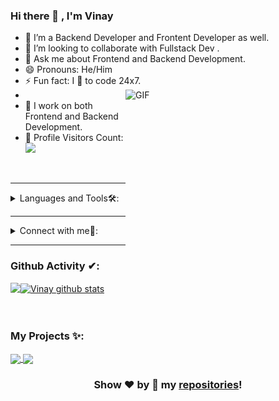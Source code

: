 ### Hi there 👋 , I'm Vinay 

<!--
**VinayWritesCode/VinayWritesCode** is a ✨ _special_ ✨ repository because its `README.md` (this file) appears on your GitHub profile.


-->
- 🌱 I’m a Backend Developer and Frontent Developer as well.
- 👯 I’m looking to collaborate with Fullstack Dev .
- 💬 Ask me about Frontend and Backend Development.
- 😄 Pronouns: He/Him
- ⚡ Fun fact: I 💖 to code 24x7.
- <img align="right" alt="GIF" src="https://www.freecodecamp.org/news/content/images/size/w2000/2019/07/goku-learning-react-2.png" width="320px" height="400px" />
- 🔭 I work on both Frontend and Backend Development.
- 🎢 Profile Visitors Count:  
![](https://visitor-badge.glitch.me/badge?page_id=VinayWritesCode.VinayWritesCode)

<br/>

---

<details>
<summary>
Languages and Tools🛠:
</summary>
  <br/>
<code><img height="20" src="https://raw.githubusercontent.com/github/explore/80688e429a7d4ef2fca1e82350fe8e3517d3494d/topics/html/html.png"></code>
<code><img height="20" src="https://raw.githubusercontent.com/github/explore/80688e429a7d4ef2fca1e82350fe8e3517d3494d/topics/css/css.png"></code>
<code><img height="20" src="https://raw.githubusercontent.com/github/explore/80688e429a7d4ef2fca1e82350fe8e3517d3494d/topics/javascript/javascript.png"></code>
<code><img height="20" src="https://raw.githubusercontent.com/github/explore/80688e429a7d4ef2fca1e82350fe8e3517d3494d/topics/react/react.png"></code> 
<code><img height="20" src="https://raw.githubusercontent.com/github/explore/80688e429a7d4ef2fca1e82350fe8e3517d3494d/topics/nodejs/nodejs.png"></code>
<code><img height="20" src="https://raw.githubusercontent.com/github/explore/80688e429a7d4ef2fca1e82350fe8e3517d3494d/topics/git/git.png"></code>
<code><img height="20" src="https://upload.wikimedia.org/wikipedia/commons/thumb/a/ae/Github-desktop-logo-symbol.svg/1024px-Github-desktop-logo-symbol.svg.png"></code>
<code><img height="20" src="https://raw.githubusercontent.com/github/explore/80688e429a7d4ef2fca1e82350fe8e3517d3494d/topics/mysql/mysql.png"></code>
<code><img height="20" src="https://upload.wikimedia.org/wikipedia/commons/thumb/b/b2/Bootstrap_logo.svg/1024px-Bootstrap_logo.svg.png"></code>
<code><img height="20" src="https://raw.githubusercontent.com/github/explore/80688e429a7d4ef2fca1e82350fe8e3517d3494d/topics/php/php.png"></code>
<code><img height="20" src="https://cdn.iconscout.com/icon/free/png-512/c-programming-569564.png"></code>
<code><img height="20" src="https://e7.pngegg.com/pngimages/46/626/png-clipart-c-logo-the-c-programming-language-computer-icons-computer-programming-source-code-programming-miscellaneous-template.png"></code>
<code><img height="20" src="https://banner2.cleanpng.com/20181122/krs/kisspng-java-programming-language-selenium-computer-softwa-july-2-16-halab-4-dev-5bf78387a7bb41.028192901542947719687.jpg"></code>
<code><img height="20" src="https://upload.wikimedia.org/wikipedia/commons/thumb/9/9a/Visual_Studio_Code_1.35_icon.svg/1024px-Visual_Studio_Code_1.35_icon.svg.png"></code>
</details>

---

<details>
<summary> Connect with me🤝: </summary>  

<br/>

<a href="https://github.com/VinayWritesCode">
  <img align="left" alt="Vinay Github" width="22px" src="https://upload.wikimedia.org/wikipedia/commons/thumb/a/ae/Github-desktop-logo-symbol.svg/1024px-Github-desktop-logo-symbol.svg.png" />
</a>

<a href="https://instagram.com/Imvinaysuhalka/">
  <img align="left" alt="Vinay Instagram" width="22px" src="https://upload.wikimedia.org/wikipedia/commons/thumb/a/a5/Instagram_icon.png/600px-Instagram_icon.png" />
</a>

<a href="https://linkedin.com/in/vinay-suhalka-62020a12a/">
  <img align="left" alt="Vinay Linkdein" width="22px" src="https://cdn3.iconfinder.com/data/icons/inficons/512/linkedin.png" />
</a>

<br/>

</details>

---

### Github Activity ✔:

<a href="https://github.com/VinayWritesCode">
  <img align="left" src="https://github-readme-stats.vercel.app/api/top-langs/?username=VinayWritesCode&theme=tokyonight" />
  </a>

<a href="https://github.com/VinayWritesCode">
 <img align="center" src="https://github-readme-stats.vercel.app/api?username=VinayWritesCode&show_icons=true&theme=tokyonight&line_height=27" alt="Vinay github stats"/>
</a>

<br/>
<br/>
<br/>

### My Projects ✨:

<a href="https://github.com/VinayWritesCode/NewsDaily">
 <img align="center" src="https://github-readme-stats.vercel.app/api/pin/?username=VinayWritesCode&repo=NewsDaily&theme=tokyonight" />
</a>

<a href="https://github.com/tanmaybapna/Investment_Platform">
 <img align="center" src="https://github-readme-stats.vercel.app/api/pin/?username=tanmaybapna&repo=Investment_Platform&theme=tokyonight" />
</a>


<div align="center">
  

### Show ❤️ by 🌟 my [repositories](https://github.com/VinayWritesCode?tab=repositories)!

</div>
